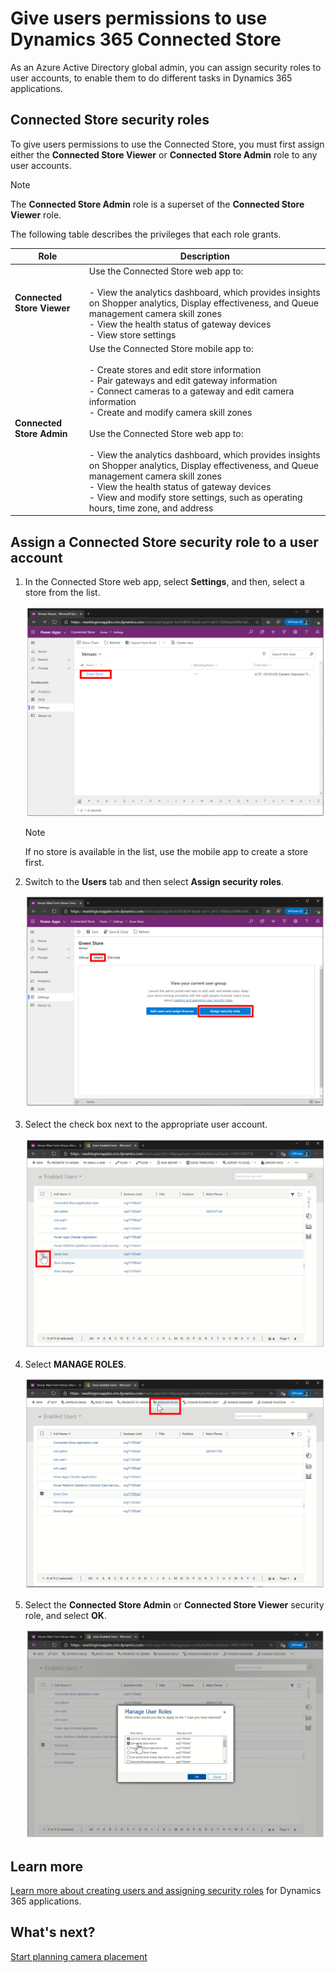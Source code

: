 

# Give users permissions to use Dynamics 365 Connected Store

As an Azure Active Directory global admin, you can assign security roles to user accounts, to enable them to do different tasks in Dynamics 365 applications.

## Connected Store security roles

To give users permissions to use the Connected Store, you must first assign either the **Connected Store Viewer** or **Connected Store Admin** role to any user accounts. 

> [!NOTE]
> The **Connected Store Admin** role is a superset of the **Connected Store Viewer** role.

The following table describes the privileges that each role grants.

|Role|	Description|
|--------------------------------|----------------------------------------------------------------------------------------------|
|**Connected Store Viewer**|	Use the Connected Store web app to:<br><br>- View the analytics dashboard, which provides insights on Shopper analytics, Display effectiveness, and Queue management camera skill zones<br>- View the health status of gateway devices <br>- View store settings<br>
|**Connected Store Admin**|	Use the Connected Store mobile app to:<br><br>- Create stores and edit store information<br>- Pair gateways and edit gateway information<br>- Connect cameras to a gateway and edit camera information<br>- Create and modify camera skill zones<br><br>Use the Connected Store web app to:<br><br>- View the analytics dashboard, which provides insights on Shopper analytics, Display effectiveness, and Queue management camera skill zones<br>- View the health status of gateway devices<br>- View and modify store settings, such as operating hours, time zone, and address|

## Assign a Connected Store security role to a user account

1. In the Connected Store web app, select **Settings**, and then, select a store from the list.

     ![Store in list selected](media/select-store-add-users.PNG "Store in list selected")

    > [!NOTE]
    > If no store is available in the list, use the mobile app to create a store first.
    
2. Switch to the **Users** tab and then select **Assign security roles**.

    ![Assign security roles command selected](media/assign-security-roles.PNG "Assign security roles command selected")
    
3. Select the check box next to the appropriate user account.

    ![Check box next to use account highlighted](media/select-user-add-users.PNG "Check box next to use account highlighted")
    
4. Select **MANAGE ROLES**. 

   ![Manage roles command selected](media/manage-roles.PNG "Manage roles command selected")

5. Select the **Connected Store Admin** or **Connected Store Viewer** security role, and select **OK**. 

   ![Two Connected Store security roles highlighted](media/manage-user-roles.PNG "Two Connected Store security roles highlighted")

## Learn more

[Learn more about creating users and assigning security roles](https://go.microsoft.com/fwlink/?linkid=2128632) for Dynamics 365 applications.

## What's next?

[Start planning camera placement](camera-placement-checklist.md)


